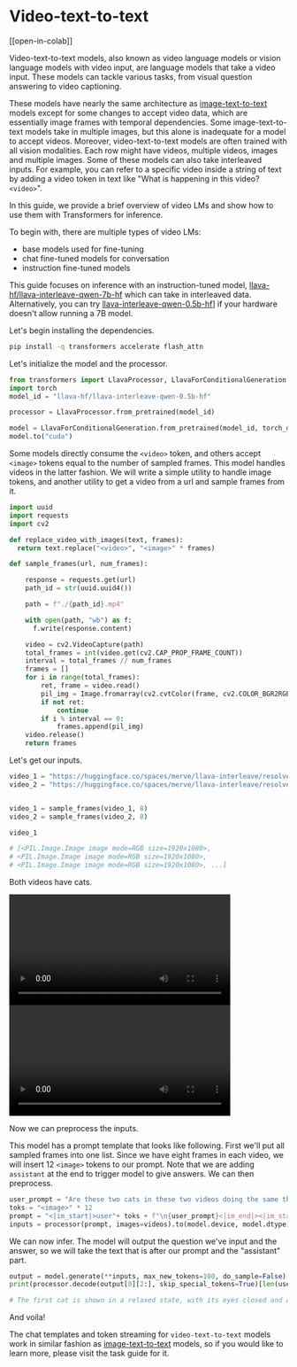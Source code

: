 <!--Copyright 2024 The HuggingFace Team. All rights reserved.

Licensed under the Apache License, Version 2.0 (the "License"); you may not use this file except in compliance with
the License. You may obtain a copy of the License at

http://www.apache.org/licenses/LICENSE-2.0

Unless required by applicable law or agreed to in writing, software distributed under the License is distributed on
an "AS IS" BASIS, WITHOUT WARRANTIES OR CONDITIONS OF ANY KIND, either express or implied. See the License for the
specific language governing permissions and limitations under the License.

⚠️ Note that this file is in Markdown but contain specific syntax for our doc-builder (similar to MDX) that may not be
rendered properly in your Markdown viewer.

-->

# Video-text-to-text

[[open-in-colab]]

Video-text-to-text models, also known as video language models or vision language models with video input, are language models that take a video input. These models can tackle various tasks, from visual question answering to video captioning. 

These models have nearly the same architecture as [image-text-to-text](../image_text_to_text.md) models except for some changes to accept video data, which are essentially image frames with temporal dependencies. Some image-text-to-text models take in multiple images, but this alone is inadequate for a model to accept videos. Moreover, video-text-to-text models are often trained with all vision modalities. Each row might have videos, multiple videos, images and multiple images. Some of these models can also take interleaved inputs. For example, you can refer to a specific video inside a string of text by adding a video token in text like "What is happening in this video? `<video>`". 

In this guide, we provide a brief overview of video LMs and show how to use them with Transformers for inference.

To begin with, there are multiple types of video LMs:
- base models used for fine-tuning
- chat fine-tuned models for conversation
- instruction fine-tuned models

This guide focuses on inference with an instruction-tuned model, [llava-hf/llava-interleave-qwen-7b-hf](https://huggingface.co/llava-hf/llava-interleave-qwen-7b-hf) which can take in interleaved data. Alternatively, you can try [llava-interleave-qwen-0.5b-hf](https://huggingface.co/llava-hf/llava-interleave-qwen-0.5b-hf)] if your hardware doesn't allow running a 7B model.

Let's begin installing the dependencies.

```bash
pip install -q transformers accelerate flash_attn 
```

Let's initialize the model and the processor. 

```python
from transformers import LlavaProcessor, LlavaForConditionalGeneration
import torch
model_id = "llava-hf/llava-interleave-qwen-0.5b-hf"

processor = LlavaProcessor.from_pretrained(model_id)

model = LlavaForConditionalGeneration.from_pretrained(model_id, torch_dtype=torch.float16)
model.to("cuda")
```

Some models directly consume the `<video>` token, and others accept `<image>` tokens equal to the number of sampled frames. This model handles videos in the latter fashion. We will write a simple utility to handle image tokens, and another utility to get a video from a url and sample frames from it. 

```python
import uuid
import requests
import cv2

def replace_video_with_images(text, frames):
  return text.replace("<video>", "<image>" * frames)

def sample_frames(url, num_frames):

    response = requests.get(url)
    path_id = str(uuid.uuid4())

    path = f"./{path_id}.mp4" 

    with open(path, "wb") as f:
      f.write(response.content)

    video = cv2.VideoCapture(path)
    total_frames = int(video.get(cv2.CAP_PROP_FRAME_COUNT))
    interval = total_frames // num_frames
    frames = []
    for i in range(total_frames):
        ret, frame = video.read()
        pil_img = Image.fromarray(cv2.cvtColor(frame, cv2.COLOR_BGR2RGB))
        if not ret:
            continue
        if i % interval == 0:
            frames.append(pil_img)
    video.release()
    return frames
```

Let's get our inputs.

```python
video_1 = "https://huggingface.co/spaces/merve/llava-interleave/resolve/main/cats_1.mp4"
video_2 = "https://huggingface.co/spaces/merve/llava-interleave/resolve/main/cats_2.mp4"


video_1 = sample_frames(video_1, 8)
video_2 = sample_frames(video_2, 8)

video_1

# [<PIL.Image.Image image mode=RGB size=1920x1080>,
# <PIL.Image.Image image mode=RGB size=1920x1080>,
# <PIL.Image.Image image mode=RGB size=1920x1080>, ...]
```

Both videos have cats.

<div class="container">
  <div class="video-container">
    <video width="400" controls>
      <source src="https://huggingface.co/spaces/merve/llava-interleave/resolve/main/cats_1.mp4" type="video/mp4">
    </video>
  </div>

  <div class="video-container">
    <video width="400" controls>
      <source src="https://huggingface.co/spaces/merve/llava-interleave/resolve/main/cats_2.mp4" type="video/mp4">
    </video>
  </div>
</div>

Now we can preprocess the inputs.

This model has a prompt template that looks like following. First we'll put all sampled frames into one list. Since we have eight frames in each video, we will insert 12 `<image>` tokens to our prompt. Note that we are adding `assistant` at the end to trigger model to give answers. We can then preprocess.

```python
user_prompt = "Are these two cats in these two videos doing the same thing?"
toks = "<image>" * 12
prompt = "<|im_start|>user"+ toks + f"\n{user_prompt}<|im_end|><|im_start|>assistant"
inputs = processor(prompt, images=videos).to(model.device, model.dtype)
```


We can now infer. The model will output the question we've input and the answer, so we will take the text that is after our prompt and the "assistant" part.

```python
output = model.generate(**inputs, max_new_tokens=100, do_sample=False)
print(processor.decode(output[0][2:], skip_special_tokens=True)[len(user_prompt)+10:])

# The first cat is shown in a relaxed state, with its eyes closed and a content expression, while the second cat is shown in a more active state, with its mouth open wide, possibly in a yawn or a vocalization.


```

And voila! 

The chat templates and token streaming for `video-text-to-text` models work in similar fashion as [image-text-to-text](../image_text_to_text.md) models, so if you would like to learn more, please visit the task guide for it.